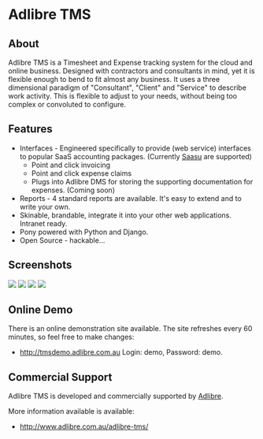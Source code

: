 # Adlibre TMS

## About

Adlibre TMS is a Timesheet and Expense tracking system for the cloud and online business.
Designed with contractors and consultants in mind, yet it is flexible enough to bend to fit almost any business.
It uses a three dimensional paradigm of "Consultant", "Client" and "Service" to describe work activity. This is flexible to adjust to your needs,
without being too complex or convoluted to configure.

## Features

* Interfaces - Engineered specifically to provide (web service) interfaces to popular SaaS accounting packages. (Currently [Saasu](http://www.saasu.com "Saasu Online Accounting") are supported)
    - Point and click invoicing
    - Point and click expense claims
    - Plugs into Adlibre DMS for storing the supporting documentation for expenses. (Coming soon)
* Reports - 4 standard reports are available. It's easy to extend and to write your own.
* Skinable, brandable, integrate it into your other web applications. Intranet ready.
* Pony powered with Python and Django.
* Open Source - hackable...

## Screenshots

<img src="http://api.ning.com/files/pkIMBlji3wsiGMEg5ctIg1eMkXxskzsGI6jTNiyo1IJzvLXnDCIKDimZffBZOIhWhpOIAGGPaGzRsuSvpGyelxF0Xrs*jxD5/ss0.jpg" />
<img src="http://api.ning.com/files/iQsL9ukR9Q5vfA4EEegsHRUGYOFngKxtcElX4jIGidTqso6OeplttALo9goWKG-NW4ryboBvbsZPmHaBGQP1zzAFFpG9JOnE/ss1.jpg" />
<img src="http://api.ning.com/files/cC0c4AhgrwGxDsskBc0oXOt1ADbWlM3cxCT8FCnPufow2ywc6EPrcWYopnESoZa6GIbxSla-ClvjyO2AbZnC-3y-aX1bjCGc/ss2.jpg" />
<img src="http://api.ning.com/files/efSHhTD6-9lNeo9nDhnxqYy-4RwqzQyvy0hHsNRfeEsJ5kPQrcyDoNh0cIt7EWBDayKs-bw1FjiekqWzJnBPxGsuF-xMILKQ/ss3.jpg" />

## Online Demo

There is an online demonstration site available. The site refreshes every 60 minutes, so feel free to make changes:

* http://tmsdemo.adlibre.com.au Login: demo, Password: demo.

## Commercial Support

Adlibre TMS is developed and commercially supported by [Adlibre](http://www.adlibre.com.au/ "Adlibre Pty Ltd - Open Source Consulting").

More information available is available:

* http://www.adlibre.com.au/adlibre-tms/
